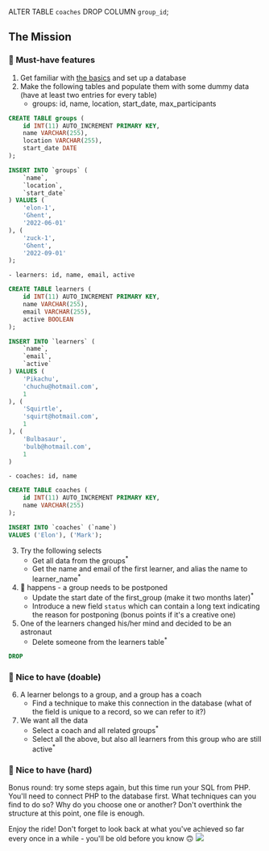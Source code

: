 ALTER TABLE `coaches`
DROP COLUMN `group_id`;


## The Mission

### 🌱 Must-have features

1. Get familiar with [the basics](./SQL-basics.md) and set up a database
2. Make the following tables and populate them with some dummy data (have at least two entries for every table)
    - groups: id, name, location, start_date, max_participants
```sql
CREATE TABLE groups (
    id INT(11) AUTO_INCREMENT PRIMARY KEY,
    name VARCHAR(255),
    location VARCHAR(255),
    start_date DATE
);

INSERT INTO `groups` (
    `name`,
    `location`,
    `start_date`
) VALUES (
    'elon-1',
    'Ghent',
    '2022-06-01'
), (
    'zuck-1',
    'Ghent',
    '2022-09-01'
);
```
    - learners: id, name, email, active
```sql
CREATE TABLE learners (
    id INT(11) AUTO_INCREMENT PRIMARY KEY,
    name VARCHAR(255),
    email VARCHAR(255),
    active BOOLEAN
);

INSERT INTO `learners` (
    `name`,
    `email`,
    `active`
) VALUES (
    'Pikachu',
    'chuchu@hotmail.com',
    1
), (
    'Squirtle',
    'squirt@hotmail.com',
    1
), (
    'Bulbasaur',
    'bulb@hotmail.com',
    1
)
```
    - coaches: id, name
```sql
CREATE TABLE coaches (
    id INT(11) AUTO_INCREMENT PRIMARY KEY,
    name VARCHAR(255)
);

INSERT INTO `coaches` (`name`)
VALUES ('Elon'), ('Mark');
```

3. Try the following selects
    - Get all data from the groups<sup>\*</sup>
    - Get the name and email of the first learner, and alias the name to learner_name<sup>\*</sup>
4. 💩 happens - a group needs to be postponed
    - Update the start date of the first_group (make it two months later)<sup>\*</sup>
    - Introduce a new field `status` which can contain a long text indicating the reason for postponing (bonus points if it's a creative one)
5. One of the learners changed his/her mind and decided to be an astronaut
    - Delete someone from the learners table<sup>\*</sup>
```sql
DROP 
```

### 🌼 Nice to have (doable)

6. A learner belongs to a group, and a group has a coach
    - Find a technique to make this connection in the database (what of the field is unique to a record, so we can refer to it?)
7. We want all the data
    - Select a coach and all related groups<sup>\*</sup>
    - Select all the above, but also all learners from this group who are still active<sup>\*</sup>

### 🌳 Nice to have (hard)

Bonus round: try some steps again, but this time run your SQL from PHP.
You'll need to connect PHP to the database first. What techniques can you find to do so? Why do you choose one or another? Don't overthink the structure at this point, one file is enough.

Enjoy the ride! Don't forget to look back at what you've achieved so far every once in a while - you'll be old before you know 🙃
![](https://media.giphy.com/media/2nJgpMuR2fVn2/giphy.gif)
